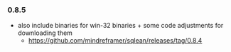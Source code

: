 ### 0.8.5

- also include binaries for win-32 binaries + some code adjustments for downloading them
  - https://github.com/mindreframer/sqlean/releases/tag/0.8.4
